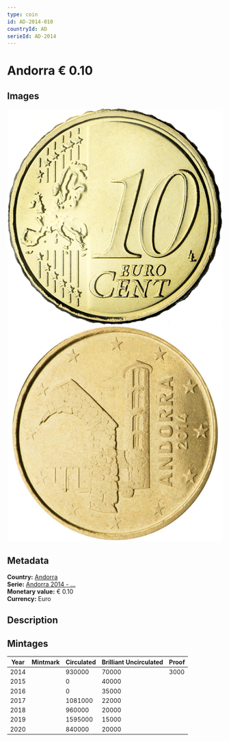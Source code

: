 ```yaml
---
type: coin
id: AD-2014-010
countryId: AD
serieId: AD-2014
---
```


# Andorra € 0.10

## Images

![Front image](../../../img/common-2007-010.png) ![Back image](img/andorra-2014-010.png)

## Metadata

**Country:** [Andorra](../index.md)\
**Serie:** [Andorra 2014 - ...](index.md)\
**Monetary value:** € 0.10\
**Currency:** Euro

## Description


## Mintages

| Year | Mintmark | Circulated | Brilliant Uncirculated | Proof |
| ---- | -------- | ---------- | ---------------------- | ----- |
| 2014 |  | 930000| 70000 | 3000 |
| 2015 |  | 0| 40000 |  |
| 2016 |  | 0| 35000 |  |
| 2017 |  | 1081000| 22000 |  |
| 2018 |  | 960000| 20000 |  |
| 2019 |  | 1595000| 15000 |  |
| 2020 |  | 840000| 20000 |  |
